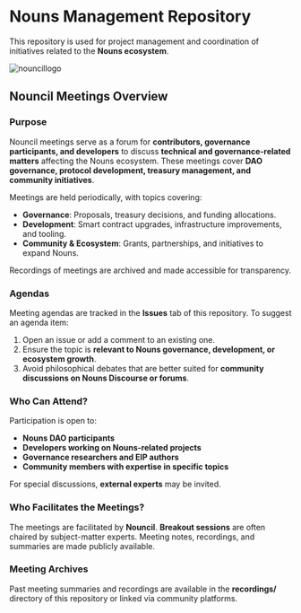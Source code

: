 # Nouns Management Repository  

This repository is used for project management and coordination of initiatives related to the **Nouns ecosystem**.  

![nouncillogo](https://github.com/user-attachments/assets/fc2b65ea-bde4-4b3b-825e-d3f2052e478d)

## Nouncil Meetings Overview  

### Purpose  
Nouncil meetings serve as a forum for **contributors, governance participants, and developers** to discuss **technical and governance-related matters** affecting the Nouns ecosystem. These meetings cover **DAO governance, protocol development, treasury management, and community initiatives**.  

Meetings are held periodically, with topics covering:  
- **Governance**: Proposals, treasury decisions, and funding allocations.  
- **Development**: Smart contract upgrades, infrastructure improvements, and tooling.  
- **Community & Ecosystem**: Grants, partnerships, and initiatives to expand Nouns.  

Recordings of meetings are archived and made accessible for transparency.  

### Agendas  
Meeting agendas are tracked in the **Issues** tab of this repository. To suggest an agenda item:  
1. Open an issue or add a comment to an existing one.  
2. Ensure the topic is **relevant to Nouns governance, development, or ecosystem growth**.  
3. Avoid philosophical debates that are better suited for **community discussions on Nouns Discourse or forums**.  

### Who Can Attend?  
Participation is open to:  
- **Nouns DAO participants**  
- **Developers working on Nouns-related projects**  
- **Governance researchers and EIP authors**  
- **Community members with expertise in specific topics**  

For special discussions, **external experts** may be invited.  

### Who Facilitates the Meetings?  
The meetings are facilitated by **Nouncil**. **Breakout sessions** are often chaired by subject-matter experts. Meeting notes, recordings, and summaries are made publicly available.  

### Meeting Archives  
Past meeting summaries and recordings are available in the **recordings/** directory of this repository or linked via community platforms.  

